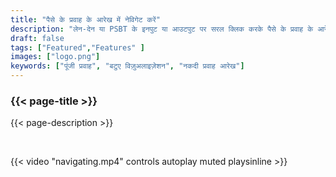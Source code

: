 ```yaml
---
title: "पैसे के प्रवाह के आरेख में नेविगेट करें"
description: "लेन-देन या PSBT के इनपुट या आउटपुट पर सरल क्लिक करके पैसे के प्रवाह के आरेखों में नेविगेट करें"
draft: false
tags: ["Featured","Features" ]
images: ["logo.png"]
keywords: ["पूंजी प्रवाह", "बटुए विज़ुअलाइज़ेशन", "नकदी प्रवाह आरेख"]
---
```


### {{< page-title >}} 
{{< page-description >}} 

<br>

 
{{< video "navigating.mp4" controls  autoplay muted playsinline >}}
